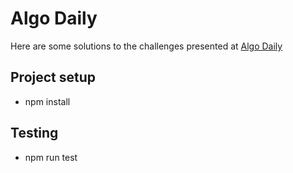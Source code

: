 # Algo Daily

Here are some solutions to the challenges presented at [Algo Daily](https://algodaily.com/dashboard)

## Project setup
- npm install

## Testing
- npm run test